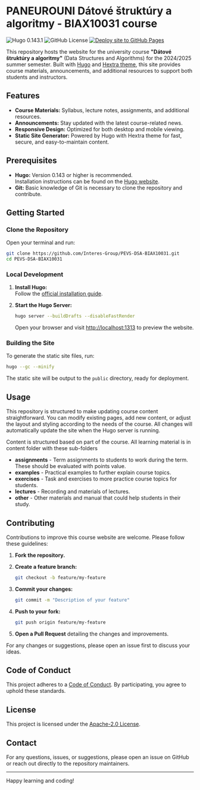 # PANEUROUNI Dátové štruktúry a algoritmy - BIAX10031 course

![Hugo 0.143.1](https://img.shields.io/badge/Powered%20by%20Hugo-0.143.1-ff4088)
![GitHub License](https://img.shields.io/github/license/interes-group/PEVS-DSA-BIAX10031)
[![Deploy site to GitHub Pages](https://github.com/Interes-Group/PEVS-DSA-BIAX10031/actions/workflows/gh-pages.yaml/badge.svg)](https://github.com/Interes-Group/PEVS-DSA-BIAX10031/actions/workflows/gh-pages.yaml)

This repository hosts the website for the university course **"Dátové štruktúry a algoritmy"** (Data Structures and
Algorithms) for the 2024/2025 summer semester. Built with [Hugo](https://gohugo.io/)
and [Hextra theme](https://github.com/imfing/hextra), this site provides course
materials, announcements, and additional resources to support both students and instructors.

## Features

- **Course Materials:** Syllabus, lecture notes, assignments, and additional resources.
- **Announcements:** Stay updated with the latest course-related news.
- **Responsive Design:** Optimized for both desktop and mobile viewing.
- **Static Site Generator:** Powered by Hugo with Hextra theme for fast, secure, and easy-to-maintain content.

## Prerequisites

- **Hugo:** Version 0.143 or higher is recommended.  
  Installation instructions can be found on the [Hugo website](https://gohugo.io/getting-started/installing/).
- **Git:** Basic knowledge of Git is necessary to clone the repository and contribute.

## Getting Started

### Clone the Repository

Open your terminal and run:

```bash
git clone https://github.com/Interes-Group/PEVS-DSA-BIAX10031.git
cd PEVS-DSA-BIAX10031
```

### Local Development

1. **Install Hugo:**  
   Follow the [official installation guide](https://gohugo.io/getting-started/installing/).

2. **Start the Hugo Server:**

   ```bash
   hugo server --buildDrafts --disableFastRender
   ```

   Open your browser and visit [http://localhost:1313](http://localhost:1313) to preview the website.

### Building the Site

To generate the static site files, run:

```bash
hugo --gc --minify
```

The static site will be output to the `public` directory, ready for deployment.

## Usage

This repository is structured to make updating course content straightforward. You can modify existing pages, add new
content, or adjust the layout and styling according to the needs of the course. All changes will automatically update
the site when the Hugo server is running.

Content is structured based on part of the course. All learning material is in content folder with these sub-folders

- **assignments** - Term assignments to students to work during the term. These should be evaluated with points value.
- **examples** - Practical examples to further explain course topics.
- **exercises** - Task and exercises to more practice course topics for students.
- **lectures** - Recording and materials of lectures.
- **other** - Other materials and manual that could help students in their study.

## Contributing

Contributions to improve this course website are welcome. Please follow these guidelines:

1. **Fork the repository.**
2. **Create a feature branch:**

   ```bash
   git checkout -b feature/my-feature
   ```

3. **Commit your changes:**

   ```bash
   git commit -m "Description of your feature"
   ```

4. **Push to your fork:**

   ```bash
   git push origin feature/my-feature
   ```

5. **Open a Pull Request** detailing the changes and improvements.

For any changes or suggestions, please open an issue first to discuss your ideas.

## Code of Conduct

This project adheres to a [Code of Conduct](CODE_OF_CONDUCT.md). By participating, you agree to uphold these standards.

## License

This project is licensed under the [Apache-2.0 License](LICENSE).

## Contact

For any questions, issues, or suggestions, please open an issue on GitHub or reach out directly to the repository
maintainers.

---

Happy learning and coding!
